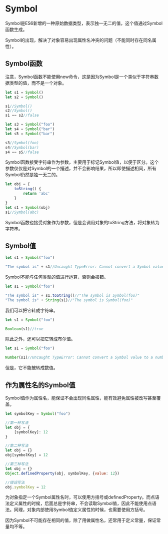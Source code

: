 # Symbol

Symbol是ES6新增的一种原始数据类型，表示独一无二的值，这个值通过Symbol函数生成。

Symbol的出现，解决了对象容易出现属性名冲突的问题（不能同时存在同名属性）。

## Symbol函数

注意，Symbol函数不能使用new命令，这是因为Symbol是一个类似于字符串数据类型的值，而不是一个对象。

```javascript
let s1 = Symbol()
let s2 = Symbol()

s1//Symbol()
s2//Symbol()
s1 == s2//false

let s3 = Symbol("foo")
let s4 = Symbol("bar")
let s5 = Symbol("bar")

s3//Symbol(foo)
s4//Symbol(bar)
s4 == s5//false
```

Symbol函数接受字符串作为参数，主要用于标记Symbol值，以便于区分。这个参数仅仅是对Symbol的一个描述，并不会影响结果，所以即使描述相同，所有Symbol仍然是独一无二的。

```javascript
let obj = {
    toString() {
        return 'abc'
    }
}
let s1 = Symbol(obj)
s1//Symbol(abc)
```

Symbol函数也接受对象作为参数，但是会调用对象的toString方法，将对象转为字符串。

## Symbol值

```javascript
let s1 = Symbol("foo")

"The symbol is" + s1//Uncaught TypeError: Cannot convert a Symbol value to a string
```

Symbol不能与任何类型的值进行运算，否则会报错。

```javascript
let s1 = Symbol("foo")

"The symbol is" + s1.toString()//"The symbol is Symbol(foo)"
"The symbol is" + String(s1)//"The symbol is Symbol(foo)"
```

我们可以把它转成字符串。

```javascript
let s1 = Symbol("foo")

Boolean(s1)//true
```

除此之外，还可以把它转成布尔值。

```javascript
let s1 = Symbol("foo")

Number(s1)//Uncaught TypeError: Cannot convert a Symbol value to a number
```

但是，它不能被转成数值。

## 作为属性名的Symbol值

Symbol值作为属性名，能保证不会出现同名属性，能有效避免属性被改写甚至覆盖。

```javascript
let symbolKey = Symbol("foo")

//第一种写法
let obj = {
    [symbolKey]: 12
}

//第二种写法
let obj = {}
obj[symbolKey] = 12

//第三种写法
let obj = {}
Object.definedProperty(obj, symbolKey, {value: 12})

//错误写法
obj.symbolKey = 12
```

为对象指定一个Symbol属性名时，可以使用方括号或definedProperty。而点语法定义属性的时候，后面总是字符串，不会读取Symbol值，因此不能使用点语法。同理，对象内部使用Symbol值定义属性的时候，也需要使用方括号。

因为Symbol不可能存在相同的值，除了用做属性名，还常用于定义常量，保证常量均不等。
